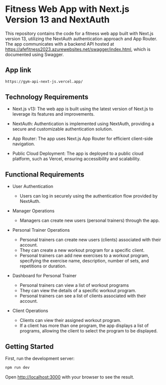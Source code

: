 # Fitness Web App with Next.js Version 13 and NextAuth

This repository contains the code for a fitness web app built with Next.js version 13, utilizing the NextAuth authentication approach and App Router. The app communicates with a backend API hosted at https://afefitness2023.azurewebsites.net/swagger/index.html, which is documented using Swagger.

## App link

```bash
https://gym-api-next-js.vercel.app/
```

## Technology Requirements

- Next.js v13: The web app is built using the latest version of Next.js to leverage its features and improvements.

- NextAuth: Authentication is implemented using NextAuth, providing a secure and customizable authentication solution.

- App Router: The app uses Next.js App Router for efficient client-side navigation.

- Public Cloud Deployment: The app is deployed to a public cloud platform, such as Vercel, ensuring accessibility and scalability.

## Functional Requirements

- User Authentication

  - Users can log in securely using the authentication flow provided by NextAuth.

- Manager Operations

  - Managers can create new users (personal trainers) through the app.

- Personal Trainer Operations

  - Personal trainers can create new users (clients) associated with their account.
  - They can create a new workout program for a specific client.
  - Personal trainers can add new exercises to a workout program, specifying the exercise name, description, number of sets, and repetitions or duration.

- Dashboard for Personal Trainer

  - Personal trainers can view a list of workout programs
  - They can view the details of a specific workout program.
  - Personal trainers can see a list of clients associated with their account.

- Client Operations
  - Clients can view their assigned workout program.
  - If a client has more than one program, the app displays a list of programs, allowing the client to select the program to be displayed.

## Getting Started

First, run the development server:

```bash
npm run dev
```

Open [http://localhost:3000](http://localhost:3000) with your browser to see the result.
